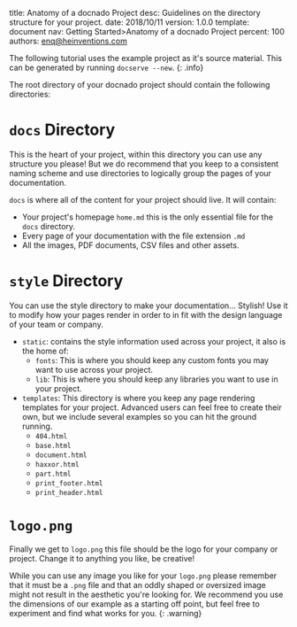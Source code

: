  title:      Anatomy of a docnado Project
 desc:       Guidelines on the directory structure for your project. 
 date:       2018/10/11
 version:    1.0.0
 template:   document
 nav:        Getting Started>Anatomy of a docnado Project 
 percent:    100
 authors:    enq@heinventions.com

The following tutorial uses the example project as it's source material. This can be generated by running `docserve --new`.
{: .info}

The root directory of your docnado project should contain the following directories:

#  `docs` Directory
This is the heart of your project, within this directory you can use any structure you please! But we do recommend that you keep to a consistent naming scheme and use directories to logically group the pages of your documentation.

`docs` is where all of the content for your project should live. It will contain:

* Your project's homepage `home.md` this is the only essential file for the `docs` directory.
* Every page of your documentation with the file extension `.md`
* All the images, PDF documents, CSV files and other assets.

#  `style` Directory
You can use the style directory to make your documentation... Stylish! Use it to modify how your pages render in order to in fit with the design language of your team or company.

* `static`: contains the style information used across your project, it also is the home of:
	* `fonts`: This is where you should keep any custom fonts you may want to use across your project.
	* `lib`: This is where you should keep any libraries you want to use in your project.
* `templates`: This directory is where you keep any page rendering templates for your project. Advanced users can feel free to create their own, but we include several examples so you can hit the ground running.
	* `404.html`
	* `base.html `
	* `document.html`
	* `haxxor.html`
	* `part.html`
	* `print_footer.html`
	* `print_header.html`

# `logo.png`
Finally we get to `logo.png` this file should be the logo for your company or project. Change it to anything you like, be creative! 

While you can use any image you like for your `logo.png` please remember that it must be a `.png` file and that an oddly shaped or oversized image might not result in the aesthetic you're looking for. We recommend you use the dimensions of our example as a starting off point, but feel free to experiment and find what works for you.
{: .warning}
